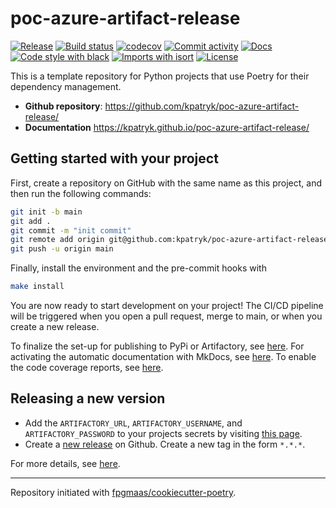# poc-azure-artifact-release

[![Release](https://img.shields.io/github/v/release/kpatryk/poc-azure-artifact-release)](https://img.shields.io/github/v/release/kpatryk/poc-azure-artifact-release)
[![Build status](https://img.shields.io/github/workflow/status/kpatryk/poc-azure-artifact-release/merge-to-main)](https://img.shields.io/github/workflow/status/kpatryk/poc-azure-artifact-release/merge-to-main)
[![codecov](https://codecov.io/gh/kpatryk/poc-azure-artifact-release/branch/main/graph/badge.svg)](https://codecov.io/gh/kpatryk/poc-azure-artifact-release)
[![Commit activity](https://img.shields.io/github/commit-activity/m/kpatryk/poc-azure-artifact-release)](https://img.shields.io/github/commit-activity/m/kpatryk/poc-azure-artifact-release)
[![Docs](https://img.shields.io/badge/docs-gh--pages-blue)](https://kpatryk.github.io/poc-azure-artifact-release/)
[![Code style with black](https://img.shields.io/badge/code%20style-black-000000.svg)](https://github.com/psf/black)
[![Imports with isort](https://img.shields.io/badge/%20imports-isort-%231674b1)](https://pycqa.github.io/isort/)
[![License](https://img.shields.io/github/license/kpatryk/poc-azure-artifact-release)](https://img.shields.io/github/license/kpatryk/poc-azure-artifact-release)

This is a template repository for Python projects that use Poetry for their dependency management.

- **Github repository**: <https://github.com/kpatryk/poc-azure-artifact-release/>
- **Documentation** <https://kpatryk.github.io/poc-azure-artifact-release/>

## Getting started with your project

First, create a repository on GitHub with the same name as this project, and then run the following commands:

``` bash
git init -b main
git add .
git commit -m "init commit"
git remote add origin git@github.com:kpatryk/poc-azure-artifact-release.git
git push -u origin main
```

Finally, install the environment and the pre-commit hooks with 

```bash
make install
```

You are now ready to start development on your project! The CI/CD
pipeline will be triggered when you open a pull request, merge to main,
or when you create a new release.

To finalize the set-up for publishing to PyPi or Artifactory, see
[here](https://fpgmaas.github.io/cookiecutter-poetry/features/publishing/#set-up-for-pypi).
For activating the automatic documentation with MkDocs, see
[here](https://fpgmaas.github.io/cookiecutter-poetry/features/mkdocs/#enabling-the-documentation-on-github).
To enable the code coverage reports, see [here](https://fpgmaas.github.io/cookiecutter-poetry/features/codecov/).

## Releasing a new version

- Add the `ARTIFACTORY_URL`, `ARTIFACTORY_USERNAME`, and `ARTIFACTORY_PASSWORD` to your projects secrets by visiting [this page](https://github.com/kpatryk/poc-azure-artifact-release/settings/secrets/actions/new).
- Create a [new release](https://github.com/kpatryk/poc-azure-artifact-release/releases/new) on Github. Create a new tag in the form ``*.*.*``.

For more details, see [here](https://fpgmaas.github.io/cookiecutter-poetry/releasing.html).

---

Repository initiated with [fpgmaas/cookiecutter-poetry](https://github.com/fpgmaas/cookiecutter-poetry).
